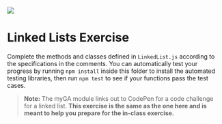 ![](https://ga-dash.s3.amazonaws.com/production/assets/logo-9f88ae6c9c3871690e33280fcf557f33.png)

# Linked Lists Exercise

Complete the methods and classes defined in `LinkedList.js` according to
the specifications in the comments. You can automatically test your
progress by running `npm install` inside this folder to install the
automated testing libraries, then run `npm test` to see if your
functions pass the test cases.

> **Note:** The myGA module links out to CodePen for a code challenge
> for a linked list. **This exercise is the same as the one here and is
> meant to help you prepare for the in-class exercise.**
